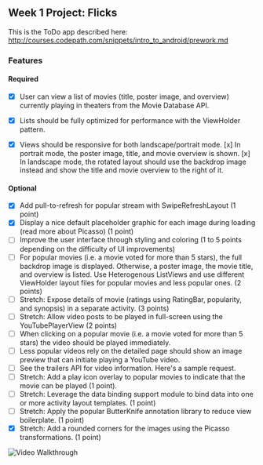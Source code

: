 ## Week 1 Project: Flicks

This is the ToDo app described here: http://courses.codepath.com/snippets/intro_to_android/prework.md

### Features

#### Required
- [x] User can view a list of movies (title, poster image, and overview) currently playing in theaters from the Movie Database API.
- [x] Lists should be fully optimized for performance with the ViewHolder pattern.
- [x] Views should be responsive for both landscape/portrait mode.
	[x] In portrait mode, the poster image, title, and movie overview is shown.
	[x] In landscape mode, the rotated layout should use the backdrop image instead and show the title and movie overview to the right of it.


#### Optional

- [x] Add pull-to-refresh for popular stream with SwipeRefreshLayout (1 point)
- [x] Display a nice default placeholder graphic for each image during loading (read more about Picasso) (1 point)
- [ ] Improve the user interface through styling and coloring (1 to 5 points depending on the difficulty of UI improvements)
- [ ] For popular movies (i.e. a movie voted for more than 5 stars), the full backdrop image is displayed. Otherwise, a poster image, the movie title, and overview is listed. Use Heterogenous ListViews and use different ViewHolder layout files for popular movies and less popular ones. (2 points)
- [ ] Stretch: Expose details of movie (ratings using RatingBar, popularity, and synopsis) in a separate activity. (3 points)
- [ ] Stretch: Allow video posts to be played in full-screen using the YouTubePlayerView (2 points)
- [ ] When clicking on a popular movie (i.e. a movie voted for more than 5 stars) the video should be played immediately.
- [ ] Less popular videos rely on the detailed page should show an image preview that can initiate playing a YouTube video.
- [ ] See the trailers API for video information. Here's a sample request.
- [ ] Stretch: Add a play icon overlay to popular movies to indicate that the movie can be played (1 point).
- [ ] Stretch: Leverage the data binding support module to bind data into one or more activity layout templates. (1 point)
- [ ] Stretch: Apply the popular ButterKnife annotation library to reduce view boilerplate. (1 point)
- [x] Stretch: Add a rounded corners for the images using the Picasso transformations. (1 point)

![Video Walkthrough](something.gif)